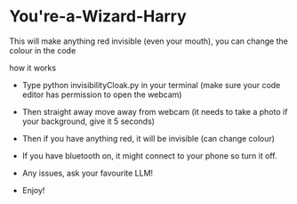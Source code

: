 # You're-a-Wizard-Harry

This will make anything red invisible (even your mouth), you can change the colour in the code

how it works

- Type python invisibilityCloak.py in your terminal (make sure your code editor has permission to open the webcam)
- Then straight away move away from webcam (it needs to take a photo if your background, give it 5 seconds)
- Then if you have anything red, it will be invisible (can change colour)
- If you have bluetooth on, it might connect to your phone so turn it off.
- Any issues, ask your favourite LLM!

- Enjoy!
